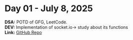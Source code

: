 # Day 01 - July 8, 2025

**DSA:** POTD of GFG, LeetCode.   
**DEV:** Implementation of socket.io-> study about its functions  
**Link:** [GitHub Repo](https://github.com/chetan1930)  
